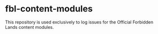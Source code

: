 # fbl-content-modules
This repository is used exclusively to log issues for the Official Forbidden Lands content modules.
